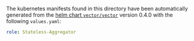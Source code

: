 The kubernetes manifests found in this directory have been automatically generated
from the [helm chart `vector/vector`](https://github.com/vectordotdev/helm-charts/tree/master/charts/vector)
version 0.4.0 with the following `values.yaml`:

```yaml
role: Stateless-Aggregator
```
